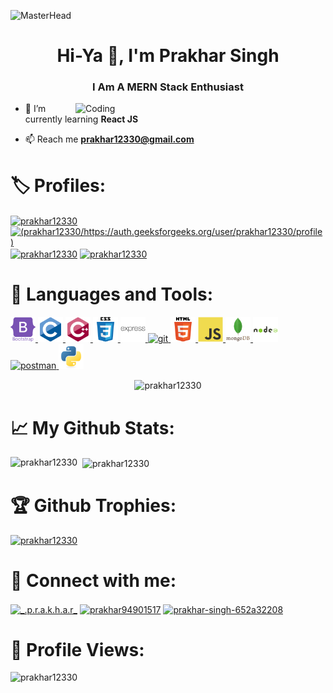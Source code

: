 ![MasterHead](https://thumbs.gfycat.com/ColorlessBitesizedKob-max-1mb.gif)
<h1 align="center">Hi-Ya 👋, I'm Prakhar Singh</h1>
<h3 align="center">I Am A MERN Stack Enthusiast</h3>
<img align="right" alt="Coding" width="400" src="https://vibeforgenz.lk/wp-content/uploads/2021/11/ApprehensiveDrearyCaimanlizard-size_restricted.gif">




- 🌱 I’m currently learning **React JS**

- 📫 Reach me **prakhar12330@gmail.com**



# :label: Profiles:
<p align="left">
<a href="https://www.leetcode.com/prakhar12330" target="blank"><img align="center" src="https://raw.githubusercontent.com/rahuldkjain/github-profile-readme-generator/master/src/images/icons/Social/leet-code.svg" alt="prakhar12330" height="30" width="40" /></a>
<a href="https://auth.geeksforgeeks.org/user/(prakhar12330/https://auth.geeksforgeeks.org/user/prakhar12330/profile)" target="blank"><img align="center" src="https://raw.githubusercontent.com/rahuldkjain/github-profile-readme-generator/master/src/images/icons/Social/geeks-for-geeks.svg" alt="(prakhar12330/https://auth.geeksforgeeks.org/user/prakhar12330/profile)" height="30" width="40" /></a>
<a href="https://www.codechef.com/users/prakhar12330" target="blank"><img align="center" src="https://cdn.jsdelivr.net/npm/simple-icons@3.1.0/icons/codechef.svg" alt="prakhar12330" height="30" width="40" /></a>
<a href="https://codeforces.com/profile/prakhar12330" target="blank"><img align="center" src="https://raw.githubusercontent.com/rahuldkjain/github-profile-readme-generator/master/src/images/icons/Social/codeforces.svg" alt="prakhar12330" height="30" width="40" /></a>
</p>

# :rocket: Languages and Tools:
<p align="left"> <a href="https://getbootstrap.com" target="_blank" rel="noreferrer"> <img src="https://raw.githubusercontent.com/devicons/devicon/master/icons/bootstrap/bootstrap-plain-wordmark.svg" alt="bootstrap" width="40" height="40"/> </a> <a href="https://www.cprogramming.com/" target="_blank" rel="noreferrer"> <img src="https://raw.githubusercontent.com/devicons/devicon/master/icons/c/c-original.svg" alt="c" width="40" height="40"/> </a> <a href="https://www.w3schools.com/cpp/" target="_blank" rel="noreferrer"> <img src="https://raw.githubusercontent.com/devicons/devicon/master/icons/cplusplus/cplusplus-original.svg" alt="cplusplus" width="40" height="40"/> </a> <a href="https://www.w3schools.com/css/" target="_blank" rel="noreferrer"> <img src="https://raw.githubusercontent.com/devicons/devicon/master/icons/css3/css3-original-wordmark.svg" alt="css3" width="40" height="40"/> </a> <a href="https://expressjs.com" target="_blank" rel="noreferrer"> <img src="https://raw.githubusercontent.com/devicons/devicon/master/icons/express/express-original-wordmark.svg" alt="express" width="40" height="40"/> </a> <a href="https://git-scm.com/" target="_blank" rel="noreferrer"> <img src="https://www.vectorlogo.zone/logos/git-scm/git-scm-icon.svg" alt="git" width="40" height="40"/> </a> <a href="https://www.w3.org/html/" target="_blank" rel="noreferrer"> <img src="https://raw.githubusercontent.com/devicons/devicon/master/icons/html5/html5-original-wordmark.svg" alt="html5" width="40" height="40"/> </a> <a href="https://developer.mozilla.org/en-US/docs/Web/JavaScript" target="_blank" rel="noreferrer"> <img src="https://raw.githubusercontent.com/devicons/devicon/master/icons/javascript/javascript-original.svg" alt="javascript" width="40" height="40"/> </a> <a href="https://www.mongodb.com/" target="_blank" rel="noreferrer"> <img src="https://raw.githubusercontent.com/devicons/devicon/master/icons/mongodb/mongodb-original-wordmark.svg" alt="mongodb" width="40" height="40"/> </a> <a href="https://nodejs.org" target="_blank" rel="noreferrer"> <img src="https://raw.githubusercontent.com/devicons/devicon/master/icons/nodejs/nodejs-original-wordmark.svg" alt="nodejs" width="40" height="40"/> </a> <a href="https://postman.com" target="_blank" rel="noreferrer"> <img src="https://www.vectorlogo.zone/logos/getpostman/getpostman-icon.svg" alt="postman" width="40" height="40"/> </a> <a href="https://www.python.org" target="_blank" rel="noreferrer"> <img src="https://raw.githubusercontent.com/devicons/devicon/master/icons/python/python-original.svg" alt="python" width="40" height="40"/> </a> </p>

<p align="center"><img align="center" src="https://github-readme-streak-stats.herokuapp.com/?user=prakhar12330&" alt="prakhar12330" /></p>

# :chart_with_upwards_trend: My Github Stats:
<p >
<img align="left" src="https://github-readme-stats.vercel.app/api/top-langs?username=prakhar12330&show_icons=true&locale=en&layout=compact" alt="prakhar12330" />
</p>

<p >&nbsp;
<img align="center" src="https://github-readme-stats.vercel.app/api?username=prakhar12330&show_icons=true&locale=en" alt="prakhar12330" />
</p>

# :trophy: Github Trophies:
<p align="left"> <a href="https://github.com/ryo-ma/github-profile-trophy"> <img src="https://github-profile-trophy.vercel.app/?username=prakhar12330" alt="prakhar12330" /></a> </p>

# :bust_in_silhouette: Connect with me:
<p align="left">
<a href="https://instagram.com/_.p.r.a.k.h.a.r_" target="blank"><img align="center" src="https://raw.githubusercontent.com/rahuldkjain/github-profile-readme-generator/master/src/images/icons/Social/instagram.svg" alt="_.p.r.a.k.h.a.r_" height="30" width="40" /></a>
<a href="https://twitter.com/prakhar94901517" target="blank"><img align="center" src="https://raw.githubusercontent.com/rahuldkjain/github-profile-readme-generator/master/src/images/icons/Social/twitter.svg" alt="prakhar94901517" height="30" width="40" /></a>
<a href="https://linkedin.com/in/prakhar-singh-652a32208" target="blank"><img align="center" src="https://raw.githubusercontent.com/rahuldkjain/github-profile-readme-generator/master/src/images/icons/Social/linked-in-alt.svg" alt="prakhar-singh-652a32208" height="30" width="40" /></a>
</p>

# :blue_heart: Profile Views:
<p align="left"> <img src="https://komarev.com/ghpvc/?username=prakhar12330&label=Profile%20views&color=0e75b6&style=flat" alt="prakhar12330" /> </p>



